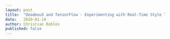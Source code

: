 ```yaml
---
layout: post
title:  "Deadmau5 and TensorFlow - Experimenting with Real-Time Style Transfer in TouchDesigner"
date:   2020-01-19
author: Christian Robles
published: false
---
```

